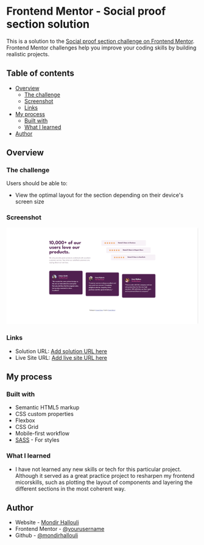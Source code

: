# Frontend Mentor - Social proof section solution

This is a solution to the [Social proof section challenge on Frontend Mentor](https://www.frontendmentor.io/challenges/social-proof-section-6e0qTv_bA). Frontend Mentor challenges help you improve your coding skills by building realistic projects. 

## Table of contents

- [Overview](#overview)
  - [The challenge](#the-challenge)
  - [Screenshot](#screenshot)
  - [Links](#links)
- [My process](#my-process)
  - [Built with](#built-with)
  - [What I learned](#what-i-learned)
- [Author](#author)


## Overview

### The challenge

Users should be able to:

- View the optimal layout for the section depending on their device's screen size

### Screenshot

![](./images/desktop-screenshot.png)

### Links

- Solution URL: [Add solution URL here](https://your-solution-url.com)
- Live Site URL: [Add live site URL here](https://your-live-site-url.com)

## My process

### Built with

- Semantic HTML5 markup
- CSS custom properties
- Flexbox
- CSS Grid
- Mobile-first workflow
- [SASS](https://sass-lang.com/) - For styles

### What I learned
- I have not learned any new skills or tech for this particular project. Although it served as a great practice project to resharpen my frontend micorskills, such as plotting the layout of components and layering the different sections in the most coherent way.

## Author

- Website - [Mondir Hallouli](https://www.mh-portfolio.pages.dev)
- Frontend Mentor - [@yourusername](https://www.frontendmentor.io/profile/mondirhallouli)
- Github - [@mondirhallouli](https://www.github.com/mondirhallouli)
